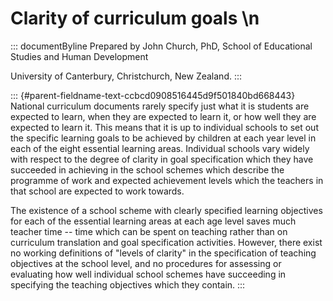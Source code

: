 # Clarity of curriculum goals \n

::: documentByline
Prepared by John Church, PhD, School of Educational Studies and Human
Development

University of Canterbury, Christchurch, New Zealand.
:::

::: {#parent-fieldname-text-ccbcd0908516445d9f501840bd668443}
National curriculum documents rarely specify just what it is students
are expected to learn, when they are expected to learn it, or how well
they are expected to learn it. This means that it is up to individual
schools to set out the specific learning goals to be achieved by
children at each year level in each of the eight essential learning
areas. Individual schools vary widely with respect to the degree of
clarity in goal specification which they have succeeded in achieving in
the school schemes which describe the programme of work and expected
achievement levels which the teachers in that school are expected to
work towards.

The existence of a school scheme with clearly specified learning
objectives for each of the essential learning areas at each age level
saves much teacher time -- time which can be spent on teaching rather
than on curriculum translation and goal specification activities.
However, there exist no working definitions of "levels of clarity" in
the specification of teaching objectives at the school level, and no
procedures for assessing or evaluating how well individual school
schemes have succeeding in specifying the teaching objectives which they
contain.
:::
